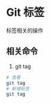 <!--
 * @Author: SilvesterChiao
 * @Date: 2020-04-07 16:30:07
 * @LastEditors: SilvesterChiao
 * @LastEditTime: 2020-08-07 11:44:12
 -->
# Git 标签

标签相关的操作

## 相关命令

1. git tag

```bash
# 查看
git tag
# 新增标签
git tag
```
